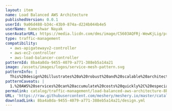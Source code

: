 ```yaml
---
layout: item
name: Load Balanced AWS Architecture
publishedVersion: 0.0.1
userId: 9a06d488-b34c-43b9-874a-d224b044b4e5
userName: Kameshwar Nayak
userAvatarURL: https://media.licdn.com/dms/image/C5603AQFRj-WewKjLig/profile-displayphoto-shrink_400_400/0/1598562082319?e=1707955200&v=beta&t=XU1e2RJx-oA5oztko-_w3YiO-atHe59-fI80Fe8dumk
type: traffic-management
compatibility:
  - aws-apigatewayv2-controller
  - aws-ec2-controller
  - aws-load-balancer-controller
patternId: 8ba4a8da-9455-4079-a771-388eb5a14a21
image: /assets/images/logos/service-mesh-pattern.svg
patternInfo: |
  This%20design%20illustrates%20a%20robust%20and%20scalable%20architecture%20for%20deploying%20applications%20on%20Amazon%20Web%20Services%20(AWS)%20with%20load%20balancing%20capabilities.%20This%20design%20leverages%20AWS%20Elastic%20Load%20Balancers%20(ELB)%20to%20distribute%20incoming%20traffic%20across%20multiple%20instances%20of%20your%20application%2C%20ensuring%20high%20availability%20and%20reliability.%20The%20architecture%20typically%20includes%20Auto%20Scaling%20groups%20to%20automatically%20adjust%20the%20number%20of%20running%20instances%20based%20on%20traffic%20demand%2C%20further%20enhancing%20the%20system%E2%80%99s%20ability%20to%20handle%20varying%20loads.
patternCaveats: |
  1.%20AWS%20services%20can%20accumulate%20costs%20quickly%2C%20especially%20with%20high%20traffic%20volumes%20and%20large-scale%20deployments.%20It's%20essential%20to%20monitor%20and%20manage%20usage%20to%20avoid%20unexpected%20expenses.%0A%0A2.%20Network%20latency%20can%20be%20introduced%20by%20load%20balancers%20and%20cross-region%20data%20transfers.%20It's%20important%20to%20design%20your%20architecture%20to%20minimize%20latency%2C%20particularly%20for%20latency-sensitive%20applications.
permalink: catalog/traffic-management/load-balanced-aws-architecture-8ba4a8da-9455-4079-a771-388eb5a14a21.html
URL: 'https://raw.githubusercontent.com/meshery/meshery.io/master/catalog/8ba4a8da-9455-4079-a771-388eb5a14a21/0.0.1/design.yml'
downloadLink: 8ba4a8da-9455-4079-a771-388eb5a14a21/design.yml
---
```

